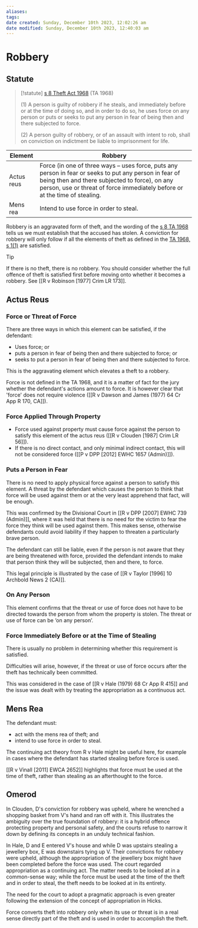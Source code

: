 ```yaml
---
aliases: 
tags: 
date created: Sunday, December 10th 2023, 12:02:26 am
date modified: Sunday, December 10th 2023, 12:40:03 am
---
```


# Robbery

## Statute

> [!statute] [s 8 Theft Act 1968](https://www.legislation.gov.uk/ukpga/1968/60/section/8) (TA 1968)
> 
> (1) A person is guilty of robbery if he steals, and immediately before or at the time of doing so, and in order to do so, he uses force on any person or puts or seeks to put any person in fear of being then and there subjected to force.
> 
> (2) A person guilty of robbery, or of an assault with intent to rob, shall on conviction on indictment be liable to imprisonment for life.

| Element    | Robbery                                                                                                                                                                                                                                |
| ---------- | -------------------------------------------------------------------------------------------------------------------------------------------------------------------------------------------------------------------------------------- |
| Actus reus | Force (in one of three ways – uses force, puts any person in fear or seeks to put any person in fear of being then and there subjected to force), on any person, use or threat of force immediately before or at the time of stealing. |
| Mens rea   | Intend to use force in order to steal.                                                                                                                                                                                                                                        |

Robbery is an aggravated form of theft, and the wording of the [s 8 TA 1968](https://www.legislation.gov.uk/ukpga/1968/60/section/8) tells us we must establish that the accused has stolen. A conviction for robbery will only follow if all the elements of theft as defined in the [TA 1968, s 1(1)](https://www.legislation.gov.uk/ukpga/1968/60/section/1) are satisfied.

> [!tip]
> If there is no theft, there is no robbery. You should consider whether the full offence of theft is satisfied first before moving onto whether it becomes a robbery. See [[R v Robinson [1977] Crim LR 173]].

## Actus Reus

### Force or Threat of Force

There are three ways in which this element can be satisfied, if the defendant:

- Uses force; or
- puts a person in fear of being then and there subjected to force; or
- seeks to put a person in fear of being then and there subjected to force.

This is the aggravating element which elevates a theft to a robbery.

Force is not defined in the TA 1968, and it is a matter of fact for the jury whether the defendant's actions amount to force. It is however clear that 'force' does not require violence ([[R v Dawson and James (1977) 64 Cr App R 170, CA]]).

### Force Applied Through Property

- Force used against property must cause force against the person to satisfy this element of the actus reus ([[R v Clouden [1987] Crim LR 56]]).
- If there is no direct contact, and only minimal indirect contact, this will not be considered force ([[P v DPP [2012] EWHC 1657 (Admin)]]).

### Puts a Person in Fear

There is no need to apply physical force against a person to satisfy this element. A threat by the defendant which causes the person to think that force will be used against them or at the very least apprehend that fact, will be enough.

This was confirmed by the Divisional Court in [[R v DPP [2007] EWHC 739 (Admin)]], where it was held that there is no need for the victim to fear the force they think will be used against them. This makes sense, otherwise defendants could avoid liability if they happen to threaten a particularly brave person.

The defendant can still be liable, even if the person is not aware that they are being threatened with force, provided the defendant intends to make that person think they will be subjected, then and there, to force.

This legal principle is illustrated by the case of [[R v Taylor [1996] 10 Archbold News 2 (CA)]].

### On Any Person

This element confirms that the threat or use of force does not have to be directed towards the person from whom the property is stolen. The threat or use of force can be ‘on any person’.

### Force Immediately Before or at the Time of Stealing

There is usually no problem in determining whether this requirement is satisfied.

Difficulties will arise, however, if the threat or use of force occurs after the theft has technically been committed.

This was considered in the case of [[R v Hale (1979) 68 Cr App R 415]] and the issue was dealt with by treating the appropriation as a continuous act.

## Mens Rea

The defendant must:

- act with the mens rea of theft; and
- intend to use force in order to steal.

The continuing act theory from R v Hale might be useful here, for example in cases where the defendant has started stealing before force is used.

[[R v Vinall [2011] EWCA 2652]] highlights that force must be used at the time of theft, rather than stealing as an afterthought to the force.

## Omerod

In Clouden, D's conviction for robbery was upheld, where he wrenched a shopping basket from V's hand and ran off with it. This illustrates the ambiguity over the true foundation of robbery: it is a hybrid offence protecting property and personal safety, and the courts refuse to narrow it down by defining its concepts in an unduly technical fashion.

In Hale, D and E entered V's house and while D was upstairs stealing a jewellery box, E was downstairs tying up V. Their convictions for robbery were upheld, although the appropriation of the jewellery box might have been completed before the force was used. The court regarded appropriation as a continuing act. The matter needs to be looked at in a common-sense way; while the force must be used at the time of the theft and in order to steal, the theft needs to be looked at in its entirety.

The need for the court to adopt a pragmatic approach is even greater following the extension of the concept of appropriation in Hicks.

Force converts theft into robbery only when its use or threat is in a real sense directly part of the theft and is used in order to accomplish the theft.

